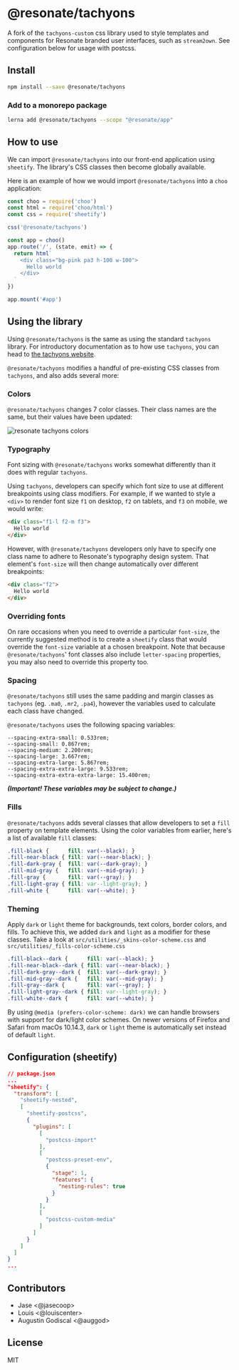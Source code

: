 # @resonate/tachyons

A fork of the `tachyons-custom` css library used to style templates and components for Resonate branded user interfaces, such as `stream2own`.
See configuration below for usage with postcss.

## Install

```sh
npm install --save @resonate/tachyons
```

### Add to a monorepo package

```sh
lerna add @resonate/tachyons --scope "@resonate/app"
```

## How to use
We can import `@resonate/tachyons` into our front-end application using `sheetify`. The library's CSS classes then become globally available.

Here is an example of how we would import `@resonate/tachyons` into a `choo` application:

```js
const choo = require('choo')
const html = require('choo/html')
const css = require('sheetify')

css('@resonate/tachyons')

const app = choo()
app.route('/', (state, emit) => {
  return html`
    <div class="bg-pink pa3 h-100 w-100">
      Hello world
    </div>
  `
})

app.mount('#app')
```

## Using the library
Using `@resonate/tachyons` is the same as using the standard `tachyons` library. For introductory documentation as to how use `tachyons`, you can head to [the tachyons website](https://tachyons.io/).

`@resonate/tachyons` modifies a handful of pre-existing CSS classes from `tachyons`, and also adds several more:

### Colors
`@resonate/tachyons` changes 7 color classes. Their class names are the same, but their values have been updated:

![resonate tachyons colors](images/colors.png)

### Typography
Font sizing with `@resonate/tachyons` works somewhat differently than it does with regular `tachyons`.

Using `tachyons`, developers can specify which font size to use at different breakpoints using class modifiers. For example, if we wanted to style a `<div>` to render font size `f1` on desktop, `f2` on tablets, and `f3` on mobile, we would write:

```html
<div class="f1-l f2-m f3">
  Hello world
</div>
```

However, with `@resonate/tachyons` developers only have to specify one class name to adhere to Resonate's typography design system. That element's `font-size` will then change automatically over different breakpoints:

```html
<div class="f2">
  Hello world
</div>
```

### Overriding fonts
On rare occasions when you need to override a particular `font-size`, the currently suggested method is to create a `sheetify` class that would override the `font-size` variable at a chosen breakpoint. Note that because `@resonate/tachyons`' font classes also include `letter-spacing` properties, you may also need to override this property too.

### Spacing
`@resonate/tachyons` still uses the same padding and margin classes as `tachyons` (eg. `.ma0`, `.mr2`, `.pa4`), however the variables used to calculate each class have changed.

`@resonate/tachyons` uses the following spacing variables:
```
--spacing-extra-small: 0.533rem;
--spacing-small: 0.867rem;
--spacing-medium: 2.200rem;
--spacing-large: 3.667rem;
--spacing-extra-large: 5.867rem;
--spacing-extra-extra-large: 9.533rem;
--spacing-extra-extra-extra-large: 15.400rem;
```

***(Important! These variables may be subject to change.)***

### Fills
`@resonate/tachyons` adds several classes that allow developers to set a `fill` property on template elements. Using the color variables from earlier, here's a list of available `fill` classes:

```css
.fill-black {      fill: var(--black); }
.fill-near-black { fill: var(--near-black); }
.fill-dark-gray {  fill: var(--dark-gray); }
.fill-mid-gray {   fill: var(--mid-gray); }
.fill-gray {       fill: var(--gray); }
.fill-light-gray { fill: var--light-gray); }
.fill-white {      fill: var(--white); }
```

### Theming

Apply `dark` or `light` theme for backgrounds, text colors, border colors, and fills.
To achieve this, we added `dark` and `light` as a modifier for these classes.
Take a look at `src/utilities/_skins-color-scheme.css` and `src/utilities/_fills-color-scheme.css`

```css
.fill-black--dark {      fill: var(--black); }
.fill-near-black--dark { fill: var(--near-black); }
.fill-dark-gray--dark {  fill: var(--dark-gray); }
.fill-mid-gray--dark {   fill: var(--mid-gray); }
.fill-gray--dark {       fill: var(--gray); }
.fill-light-gray--dark { fill: var--light-gray); }
.fill-white--dark {      fill: var(--white); }
```

By using `@media (prefers-color-scheme: dark)` we can handle browsers with support for dark/light color schemes.
On newer versions of Firefox and Safari from macOs 10.14.3, `dark` or `light` theme is automatically set instead of default `light`.

## Configuration (sheetify)

```json
// package.json
...
"sheetify": {
  "transform": [
    "sheetify-nested",
    [
      "sheetify-postcss",
      {
        "plugins": [
          [
            "postcss-import"
          ],
          [
            "postcss-preset-env",
            {
              "stage": 1,
              "features": {
                "nesting-rules": true
              }
            }
          ],
          [
            "postcss-custom-media"
          ]
        ]
      }
    ]
  ]
}
...
```

## Contributors

- Jase <@jasecoop>
- Louis <@louiscenter>
- Augustin Godiscal <@auggod>

## License

MIT
